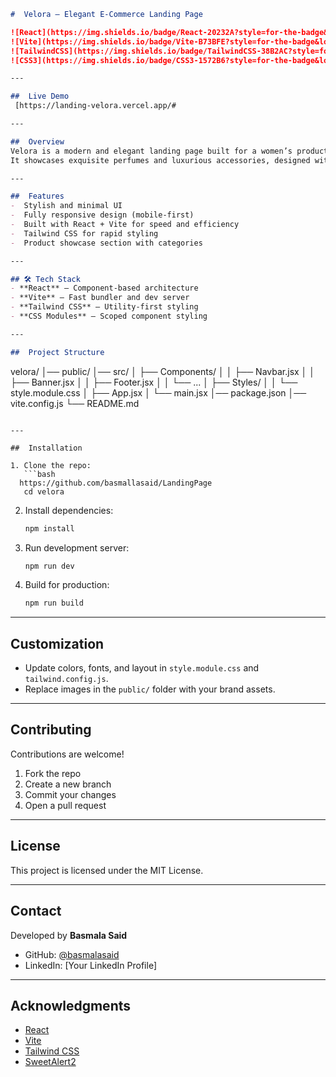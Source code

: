 ```md
#  Velora – Elegant E-Commerce Landing Page  

![React](https://img.shields.io/badge/React-20232A?style=for-the-badge&logo=react&logoColor=61DAFB)
![Vite](https://img.shields.io/badge/Vite-B73BFE?style=for-the-badge&logo=vite&logoColor=FFD62E)
![TailwindCSS](https://img.shields.io/badge/TailwindCSS-38B2AC?style=for-the-badge&logo=tailwind-css&logoColor=white)
![CSS3](https://img.shields.io/badge/CSS3-1572B6?style=for-the-badge&logo=css3&logoColor=white)

---

##  Live Demo  
 [https://landing-velora.vercel.app/#

---

##  Overview  
Velora is a modern and elegant landing page built for a women’s products brand.  
It showcases exquisite perfumes and luxurious accessories, designed with a focus on style, usability, and responsiveness.  

---

##  Features  
-  Stylish and minimal UI  
-  Fully responsive design (mobile-first)  
-  Built with React + Vite for speed and efficiency  
-  Tailwind CSS for rapid styling  
-  Product showcase section with categories  

---

## 🛠 Tech Stack  
- **React** – Component-based architecture  
- **Vite** – Fast bundler and dev server  
- **Tailwind CSS** – Utility-first styling  
- **CSS Modules** – Scoped component styling  

---

##  Project Structure  

```

velora/
│── public/
│── src/
│   ├── Components/
│   │   ├── Navbar.jsx
│   │   ├── Banner.jsx
│   │   ├── Footer.jsx
│   │   └── ...
│   ├── Styles/
│   │   └── style.module.css
│   ├── App.jsx
│   └── main.jsx
│── package.json
│── vite.config.js
└── README.md

````

---

##  Installation  

1. Clone the repo:  
   ```bash
  https://github.com/basmallasaid/LandingPage
   cd velora
````

2. Install dependencies:

   ```bash
   npm install
   ```

3. Run development server:

   ```bash
   npm run dev
   ```

4. Build for production:

   ```bash
   npm run build
   ```

---

##  Customization

* Update colors, fonts, and layout in `style.module.css` and `tailwind.config.js`.
* Replace images in the `public/` folder with your brand assets.

---


## Contributing

Contributions are welcome!

1. Fork the repo
2. Create a new branch
3. Commit your changes
4. Open a pull request

---

##  License

This project is licensed under the MIT License.

---

##  Contact

 Developed by **Basmala Said**

* GitHub: [@basmalasaid](https://github.com/basmalasaid)
* LinkedIn: \[Your LinkedIn Profile]

---

##  Acknowledgments

* [React](https://react.dev/)
* [Vite](https://vitejs.dev/)
* [Tailwind CSS](https://tailwindcss.com/)
* [SweetAlert2](https://sweetalert2.github.io/)

```

